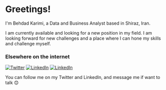# Greetings!
I'm Behdad Karimi, a Data and Business Analyst based in Shiraz, Iran. 

I am currently available and looking for a new position in my field. I am looking forward for new challenges and a place where I can hone my skills and challenge myself.


### Elsewhere on the internet

[![Twitter](https://github.com/behdad88/behdad88/blob/658805106bea04bcda40bc4d40b68f90d66eb17a/twitter.png)](https://twitter.com/behdad_ka) 
[![LinkedIn](https://github.com/behdad88/behdad88/blob/658805106bea04bcda40bc4d40b68f90d66eb17a/linkedin.png)](https://linkedin.com/in/behdad-karimi)
[![LinkedIn](https://github.com/behdad88/behdad88/blob/658805106bea04bcda40bc4d40b68f90d66eb17a/icon-tableau-1.png)](https://public.tableau.com/profile/behdadkarimi#!/)

You can follow me on my Twitter and LinkedIn, and message me if want to talk 😊



